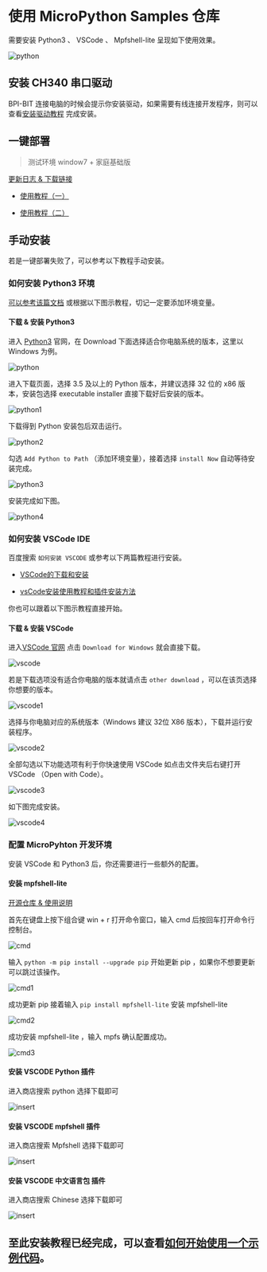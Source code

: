 # 使用 MicroPython Samples 仓库

需要安装 Python3 、 VSCode 、 Mpfshell-lite 呈现如下使用效果。

![python](images/result.png)

## 安装 CH340 串口驱动

BPI-BIT 连接电脑的时候会提示你安装驱动，如果需要有线连接开发程序，则可以查看[安装驱动教程](https://bpi-steam-docs.readthedocs.io/zh_CN/latest/bpi-steam/driver.html) 完成安装。

## 一键部署

> 测试环境 window7 + 家庭基础版

[更新日志 & 下载链接](https://github.com/BPI-STEAM/One-click-micropython-deployment/releases)

- [使用教程（一）](https://github.com/BPI-STEAM/One-click-micropython-deployment)

- [使用教程（二）](http://www.i5seo.com/python-vscode-one-click-installation-windows-mac-version.html)

## 手动安装

若是一键部署失败了，可以参考以下教程手动安装。

### 如何安装 Python3 环境

[可以参考该篇文档](https://www.runoob.com/python3/python3-install.html>) 或根据以下图示教程，切记一定要添加环境变量。

#### 下载 & 安装 Python3

进入 [Python3](https://www.python.org) 官网，在 Download 下面选择适合你电脑系统的版本，这里以 Windows 为例。

![python](images/python.png)

进入下载页面，选择 3.5 及以上的 Python 版本，并建议选择 32 位的 x86 版本，安装包选择 executable installer 直接下载好后安装的版本。

![python1](images/python1.png)

下载得到 Python 安装包后双击运行。

![python2](images/python2.jpg)

勾选 `Add Python to Path` （添加环境变量），接着选择 `install Now` 自动等待安装完成。

![python3](images/python3.jpg)

安装完成如下图。

![python4](images/python4.jpg)

### 如何安装 VSCode IDE

百度搜索 `如何安装 VSCODE` 或参考以下两篇教程进行安装。

- [VSCode的下载和安装](https://jingyan.baidu.com/article/d3b74d640eadce1f76e60958.html)

- [vsCode安装使用教程和插件安装方法](https://www.jb51.net/article/151655.htm)

你也可以跟着以下图示教程直接开始。

#### 下载 & 安装 VSCode

进入[VSCode 官网](https://code.visualstudio.com/) 点击 `Download for Windows` 就会直接下载。

![vscode](images/vscode.png)

若是下载选项没有适合你电脑的版本就请点击 `other download` ，可以在该页选择你想要的版本。

![vscode1](images/vscode1.png)

选择与你电脑对应的系统版本（Windows 建议 32位 X86 版本），下载并运行安装程序。

![vscode2](images/vscode2.jpg)

全部勾选以下功能选项有利于你快速使用 VSCode 如点击文件夹后右键打开 VSCode （Open with Code）。

![vscode3](images/vscode4.jpg)

如下图完成安装。

![vscode4](images/vscode5.jpg)

### 配置 MicroPyhton 开发环境

安装 VSCode 和 Python3 后，你还需要进行一些额外的配置。

#### 安装 mpfshell-lite

[开源仓库 & 使用说明](https://github.com/BPI-STEAM/mpfshell-lite)

首先在键盘上按下组合键 win + r 打开命令窗口，输入 cmd 后按回车打开命令行控制台。

![cmd](images/cmd.png)

输入 `python -m pip install --upgrade pip` 开始更新 pip ，如果你不想要更新可以跳过该操作。

![cmd1](images/cmd1.png)

成功更新 pip 接着输入 `pip install mpfshell-lite` 安装 mpfshell-lite

![cmd2](images/cmd2.png)

成功安装 mpfshell-lite ，输入 mpfs 确认配置成功。

![cmd3](images/mpfs.png)

#### 安装 VSCODE Python 插件

进入商店搜索 python 选择下载即可

![insert](images/insert.png)

#### 安装 VSCODE mpfshell 插件

进入商店搜索 Mpfshell 选择下载即可

![insert](images/insert1.png)

#### 安装 VSCODE 中文语言包 插件

进入商店搜索 Chinese 选择下载即可

![insert](images/chinese.png)

## 至此安装教程已经完成，可以查看[如何开始使用一个示例代码](example.md)。
